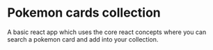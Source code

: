 # Pokemon cards collection

A basic react app which uses the core react concepts where you can search a pokemon card and add into your collection.

